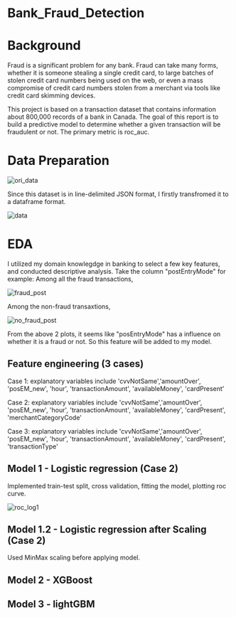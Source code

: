 # Bank_Fraud_Detection

# Background
Fraud is a significant problem for any bank. Fraud can take many forms, whether it is someone stealing a single credit card, to large batches of stolen credit card numbers being used on the web, or even a mass compromise of credit card numbers stolen from a merchant via tools like credit card skimming devices.

This project is based on a transaction dataset that contains information about 800,000 records of a bank in Canada. The goal of this report is to build a predictive model to determine whether a given transaction will be fraudulent or not. The primary metric is roc_auc.


# Data Preparation

![ori_data](https://user-images.githubusercontent.com/64850893/103314535-68da1200-49f1-11eb-8c3f-4c007ba870f2.jpg)

Since this dataset is in line-delimited JSON format, I firstly transfromed it to a dataframe format.

![data](https://user-images.githubusercontent.com/64850893/103314331-c326a300-49f0-11eb-8381-0bae91605374.jpg)

# EDA
I utilized my domain knowlegdge in banking to select a few key features, and conducted descriptive analysis. Take the column "postEntryMode" for example:
Among all the fraud transactions, 

![fraud_post](https://user-images.githubusercontent.com/64850893/103315082-94a9c780-49f2-11eb-854c-0aec766b7e63.jpg)

Among the non-fraud transaxtions,

![no_fraud_post](https://user-images.githubusercontent.com/64850893/103315273-14d02d00-49f3-11eb-9a83-596a7bde10fd.jpg)

From the above 2 plots, it seems like "posEntryMode" has a influence on whether it is a fraud or not. So this feature will be added to my model.

## Feature engineering (3 cases)
Case 1: explanatory variables include 'cvvNotSame','amountOver', 'posEM_new', 'hour', 'transactionAmount', 'availableMoney', 'cardPresent'

Case 2: explanatory variables include 'cvvNotSame','amountOver', 'posEM_new', 'hour', 'transactionAmount', 'availableMoney', 'cardPresent', 'merchantCategoryCode'

Case 3: explanatory variables include 'cvvNotSame','amountOver', 'posEM_new', 'hour', 'transactionAmount', 'availableMoney', 'cardPresent', 'transactionType'

## Model 1 - Logistic regression (Case 2)
Implemented train-test split, cross validation, fitting the model, plotting roc curve.

![roc_log1](https://user-images.githubusercontent.com/64850893/103315900-f23f1380-49f4-11eb-8b8a-bc94d38e0d7d.jpg)

## Model 1.2 - Logistic regression after Scaling (Case 2)
Used MinMax scaling before applying model.



## Model 2 - XGBoost

## Model 3 - lightGBM

